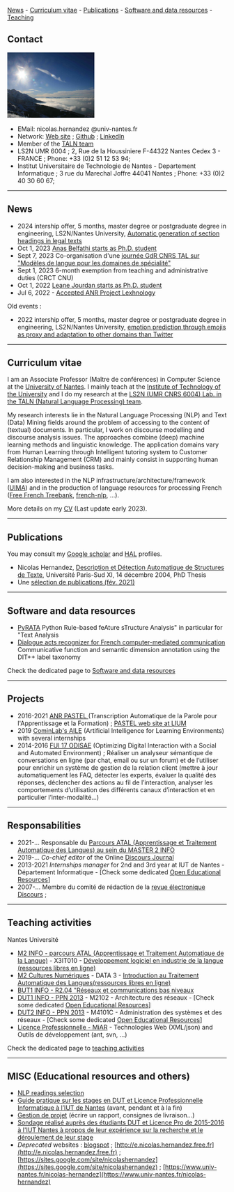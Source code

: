 [News](#news) -  [Curriculum vitae](#curriculumvitae) - [Publications](#publications) - [Software and data resources](#softwareanddataresources) - [Teaching](#teaching)

## Contact 


<img src="alps.jpg" alt="Alps" style="height: 150px; width:200px;"/>

* EMail: nicolas.hernandez @univ-nantes.fr
* Network: [Web site](https://nicolashernandez.github.io) ; [Github](https://github.com/nicolashernandez/) ; [LinkedIn](https://www.linkedin.com/in/nicolas-hernandez-28856b2/) 
* Member of the [TALN team](https://taln-ls2n.github.io/)
* LS2N UMR 6004 ; 2, Rue de la Houssiniere F-44322 Nantes Cedex 3 - FRANCE ; Phone: +33 (0)2 51 12 53 94;
* Institut Universitaire de Technologie de Nantes - Departement Informatique ; 3 rue du Marechal Joffre 44041 Nantes ; Phone: +33 (0)2 40 30 60 67; 


---
## <a name="news">News</a>  
* 2024 intership offer, 5 months, master degree or postgraduate degree in engineering, LS2N/Nantes University, [Automatic generation of section headings in legal texts](https://www.ls2n.fr/stages-theses/)
* Oct 1, 2023 [Anas Belfathi starts as Ph.D. student](https://www.linkedin.com/in/anas-belfathi-631619224)
* Sept 7, 2023 Co-organisation d'une [journée GdR CNRS TAL sur "Modèles de langue pour les domaines de spécialité"](https://gdr-tal-nantes.sciencesconf.org)
* Sept 1, 2023 6-month exemption from teaching and administrative duties (CRCT CNU)
* Oct 1, 2022 [Leane Jourdan starts as Ph.D. student](https://taln-ls2n.github.io/2022/10/08/phd_start_leane_jourdan.html)
* Jul 6, 2022 - [Accepted ANR Project Lexhnology](https://taln-ls2n.github.io/2022/07/06/accepted-anr-project-lexhnology.html)


<!--* May 15, 2022 - [One paper accepted at CSEDU 2022](https://taln-ls2n.github.io/2022/05/15/accepted-articles-csedu22.html)
* May 5, 2022 - [One paper accepted at the READI worskhop @ LREC 2022](https://taln-ls2n.github.io/2022/05/05/accepted-articles-readi22.html)
-->

Old events :
* 2022 intership offer, 5 months, master degree or postgraduate degree in engineering, LS2N/Nantes University, [emotion prediction through emojis as proxy and adaptation to other domains than Twitter](https://www.ls2n.fr/stage-these/prediction-de-letat-mental-dun-utilisateur-de-twitter)


---
## <a name="curriculumvitae">Curriculum vitae</a>  

I am an Associate Professor (Maître de conférences) in Computer Science at the [University of Nantes](https://www.univ-nantes.fr/). I mainly teach at the [Institute of Technology of the University](https://iutnantes.univ-nantes.fr/formations/bachelor-iut-bac3/but-info) and I do my research at the [LS2N (UMR CNRS 6004) Lab. in the TALN (Natural Language Processing) team](https://www.ls2n.fr/equipe/taln/).

My research interests lie in the Natural Language Processing (NLP) and Text (Data) Mining fields around the problem of accessing to the content of (textual) documents. In particular, I work on discourse modelling and discourse analysis issues. The approaches combine (deep) machine learning methods and linguistic knowledge. The application domains vary from Human Learning through Intelligent tutoring system to Customer Relationship Management (CRM) and mainly consist in supporting human decision-making and business tasks. 

I am also interested in the NLP infrastructure/architecture/framework ([UIMA](https://github.com/nicolashernandez/dev-star)) and in the production of language resources for processing French ([Free French Treebank](https://sites.google.com/site/nicolashernandez/resources/free-french-treebank?authuser=0), [french-nlp](https://github.com/nicolashernandez/french-nlp), ...).

More details on my [CV](research/cv_Hernandez.pdf) (Last update early 2023).


---
## <a name="publications">Publications</a>  

You may consult my [Google scholar](http://scholar.google.com/citations?user=SffWGZ0AAAAJ) and [HAL](https://cv.archives-ouvertes.fr/nicolas-hernandez) profiles.

* Nicolas Hernandez, [Description et Détection Automatique de Structures de Texte](http://e.nicolas.hernandez.free.fr/pub/rec/phd/Hernandez-these.tar.gz), Université Paris-Sud XI, 14 décembre 2004, PhD Thesis
* Une [sélection de publications (fév. 2021)](research/publications.md)

---
## <a name="softwareanddataresources">Software and data resources</a>  

* [PyRATA](https://github.com/nicolashernandez/PyRATA) Python Rule-based feAture sTructure Analysis" in particular for "Text Analysis
* [Dialogue acts recognizer for French computer-mediated communication](https://goo.gl/forms/QDfs72kTSYkfGUt82) Communicative function and semantic dimension annotation using the DIT++ label taxonomy

Check the dedicated page to [Software and data resources](research/softwareanddataresources)


---
## Projects 

* 2016-2021 [ANR PASTEL ](https://anr.fr/?Projet=ANR-16-CE33-0007) (Transcription Automatique de la Parole pour l'Apprentissage et la Formation) ; [PASTEL web site at LIUM](https://projets-lium.univ-lemans.fr/pastel)
* 2019 [CominLab's AILE](http://aile.comin-ocw.org/) (Artificial Intelligence for Learning Environments) with several internships
* 2014-2016 [FUI 17 ODISAE](https://www.enghouseinteractive.fr/blog/odisae-un-projet-innovant-pour-la-nouvelle-generation-d-outils-de-gestion-de-la-relation-client) (Optimizing Digital Interaction with a Social and Automated Environment)  ; Réaliser un analyseur sémantique de conversations en ligne (par chat, email ou sur un forum) et de l’utiliser pour enrichir un système de gestion de la relation client (mettre à jour automatiquement les FAQ, détecter les experts, évaluer la qualité des réponses, déclencher des actions au fil de l’interaction, analyser les comportements d’utilisation des différents canaux d’interaction et en particulier l’inter-modalité...)


---
## Responsabilities

* 2021-... Responsable du [Parcours ATAL (Apprentissage et Traitement Automatique des Langues) au sein du MASTER 2 INFO](https://sciences-techniques.univ-nantes.fr/formations/masters/master-informatique) 
* 2019-... _Co-chief editor_ of the Online [Discours Journal](https://journals.openedition.org/discours) 
* 2013-2021 _Internships manager_ for 2nd and 3rd year at IUT de Nantes - Département Informatique - [Check some dedicated [Open Educational Resources](teaching)]
* 2007-... Membre du comité de rédaction de la [revue électronique Discours](https://journals.openedition.org/discours) ; 

---
## <a name="teaching">Teaching activities</a>  

Nantes Université

* [M2 INFO - parcours ATAL (Apprentissage et Traitement Automatique de la Langue)](https://sciences-techniques.univ-nantes.fr/formations/masters/master-informatique) - X3IT010 - [Développement logiciel en industrie de la langue (ressources libres en ligne)](https://github.com/nicolashernandez/teaching_nlp)
* [M2 Cultures Numériques](https://polytech.univ-nantes.fr/fr/les-formations/master) - DATA 3 - [Introduction au Traitement Automatique des Langues(ressources libres en ligne)](https://github.com/nicolashernandez/teaching_nlp)
* [BUT1 INFO - R2.04 "Réseaux et communications bas niveaux](https://madoc.univ-nantes.fr/course/view.php?id=50785)
* [DUT1 INFO - PPN 2013](https://cache.media.enseignementsup-recherche.gouv.fr/file/25/09/7/PPN_INFORMATIQUE_256097.pdf) - M2102 - Architecture des réseaux  - [Check some dedicated [Open Educational Resources](https://madoc.univ-nantes.fr/course/view.php?id=29848)]
* [DUT2 INFO - PPN 2013](https://cache.media.enseignementsup-recherche.gouv.fr/file/25/09/7/PPN_INFORMATIQUE_256097.pdf) - M4101C - Administration des systèmes et des réseaux - [Check some dedicated [Open Educational Resources](https://madoc.univ-nantes.fr/course/view.php?id=29877)]
* [Licence Professionnelle - MiAR](https://iutnantes.univ-nantes.fr/formations/licences-pro-bac3/licence-professionnelle-metiers-de-linformatique-conception-developpement-et-test-de-logiciels) - Technologies Web (XML/json) and Outils de développement (ant, svn, ...)

Check the dedicated page to [teaching activities](teaching)

---
## MISC (Educational resources and others)

* [NLP readings selection](research/NLP_readings)
* [Guide pratique sur les stages en DUT et Licence Professionnelle Informatique à l’IUT de Nantes](teaching/#guide-pratique-sur-les-stages-en-dut-et-licence-professionnelle-informatique-%C3%A0-liut-de-nantes-avant-pendant-et-%C3%A0-la-fin) (avant, pendant et à la fin)
* [Gestion de projet](teaching/#gestion-de-projet) (écrire un rapport, consignes de livraison...)
* [Sondage réalisé auprès des étudiants DUT et Licence Pro de 2015-2016 à l'IUT Nantes à propos de leur expérience sur la recherche et le déroulement de leur stage](https://github.com/nicolashernandez/nicolashernandez.github.io/blob/master/teaching/2016_iutnantes_stage_sondage-aupr%C3%A8s-des-%C3%A9tudiants.pdf)
* _Deprecated_ websites : [blogspot](http://enicolashernandez.blogspot.com) ; [http://e.nicolas.hernandez.free.fr](http://e.nicolas.hernandez.free.fr) ; [https://sites.google.com/site/nicolashernandez](https://sites.google.com/site/nicolashernandez) ; [https://www.univ-nantes.fr/nicolas-hernandez](https://www.univ-nantes.fr/nicolas-hernandez)
